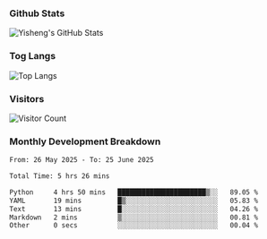 ### Github Stats
![Yisheng's GitHub Stats](https://github-readme-stats-9qabuvhk1-gongyisheng.vercel.app/api?username=gongyisheng&count_private=true&show_icons=true)
### Tog Langs
![Top Langs](https://github-readme-stats-9qabuvhk1-gongyisheng.vercel.app/api/top-langs/?username=gongyisheng&layout=compact)
### Visitors
![Visitor Count](https://profile-counter.glitch.me/gongyisheng/count.svg)
### Monthly Development Breakdown
<!--START_SECTION:waka-->

```txt
From: 26 May 2025 - To: 25 June 2025

Total Time: 5 hrs 26 mins

Python     4 hrs 50 mins   ██████████████████████▒░░   89.05 %
YAML       19 mins         █▒░░░░░░░░░░░░░░░░░░░░░░░   05.83 %
Text       13 mins         █░░░░░░░░░░░░░░░░░░░░░░░░   04.26 %
Markdown   2 mins          ▒░░░░░░░░░░░░░░░░░░░░░░░░   00.81 %
Other      0 secs          ░░░░░░░░░░░░░░░░░░░░░░░░░   00.04 %
```

<!--END_SECTION:waka-->
